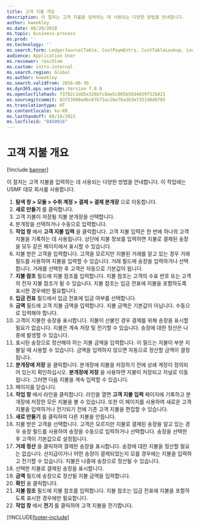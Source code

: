 ```yaml
---
title: 고객 지불 개요
description: 이 절차는 고객 지불을 입력하는 데 사용되는 다양한 방법을 안내합니다.
author: kweekley
ms.date: 08/29/2018
ms.topic: business-process
ms.prod: ''
ms.technology: ''
ms.search.form: LedgerJournalTable, CustPaymEntry, CustTableLookup, LedgerJournalTransCustPaym, CustOpenTrans, BankAccountTableLookUp
audience: Application User
ms.reviewer: roschlom
ms.custom: intro-internal
ms.search.region: Global
ms.author: kweekley
ms.search.validFrom: 2016-06-30
ms.dyn365.ops.version: Version 7.0.0
ms.openlocfilehash: f3782c1dd5e326bfc8ae5c005b58d4039f32b021
ms.sourcegitcommit: 03f53980a4bc67b73ac2be76a3b3e7331d0db705
ms.translationtype: HT
ms.contentlocale: ko-KR
ms.lasthandoff: 08/18/2021
ms.locfileid: "8450916"
---
```

# <a name="customer-payment-overview"></a>고객 지불 개요

[!include [banner](../../includes/banner.md)]

이 절차는 고객 지불을 입력하는 데 사용되는 다양한 방법을 안내합니다. 이 작업에는 USMF 데모 회사를 사용합니다.

1. **탐색 창 > 모듈 > 수취 계정 > 결제 > 결제 분개장** 으로 이동합니다.
2. **새로 만들기** 를 클릭합니다.
3. 고객 지불이 저장될 지불 분개장을 선택합니다.
4. 분개장을 선택하거나 수동으로 입력합니다.
5. **작업 창** 에서 **고객 지불 입력** 을 클릭합니다. 고객 지불 입력은 한 번에 하나의 고객 지불을 기록하는 데 사용됩니다. 상단에 지불 정보를 입력하면 지불로 결제된 송장을 모두 같은 페이지에서 표시할 수 있습니다.  
6. 지불 받은 고객을 입력합니다. 고객을 모르지만 지불된 거래를 알고 있는 경우 거래 필드를 사용하여 지불을 입력할 수 있습니다. 거래 필드에 송장을 입력하거나 선택합니다. 거래를 선택한 후 고객은 자동으로 기본값이 됩니다.
7. **지불 참조** 필드에 지불 참조를 입력합니다. 지불 참조는 고객의 수표 번호 또는 고객의 전자 지불 참조가 될 수 있습니다. 지불 참조는 입금 전표에 지불을 포함하도록 표시한 경우에만 필요합니다.  
8. **입금 전표** 필드에서 입금 전표에 입금 여부를 선택합니다. 
9. **금액** 필드에 고객 지불 금액을 입력합니다. 지불 금액은 기본값이 아닙니다. 수동으로 입력해야 합니다. 
10. 고객이 지불한 송장을 표시합니다. 지불이 선불인 경우 결제를 위해 송장을 표시할 필요가 없습니다. 지불은 계속 저장 및 전기할 수 있습니다. 송장에 대한 정산은 나중에 발생할 수 있습니다.
11. 표시된 송장으로 정산해야 하는 지불 금액을 입력합니다. 이 필드는 지불이 부분 지불일 때 사용할 수 있습니다. 금액을 입력하지 않으면 자동으로 정산할 금액이 결정됩니다.
12. **분개장에 저장** 을 클릭합니다. 분개장에 지불을 저장하기 전에 상쇄 계정이 정의되어 있는지 확인하십시오. **분개장에 저장** 을 사용하면 지불이 저장되고 저널로 이동됩니다. 그러면 다음 지불을 계속 입력할 수 있습니다.
13. 페이지를 닫습니다.
14. **작업 창** 에서 라인을 클릭합니다. 라인을 열면 **고객 지불 입력** 페이지에 기록하고 분개장에 저장한 모든 지불을 볼 수 있습니다. 또한 이 페이지를 사용하여 새로운 고객 지불을 입력하거나 전기되기 전에 기존 고객 지불을 편집할 수 있습니다.
15. **새로 만들기** 를 클릭하여 다른 지불을 만듭니다. 
16. 지불 받은 고객을 선택합니다. 고객은 모르지만 지불로 결제된 송장을 알고 있는 경우 송장 필드를 사용하여 송장을 수동으로 입력하거나 선택합니다. 송장을 선택한 후 고객이 기본값으로 설정됩니다.  
17. **거래 정산** 을 클릭하여 결제한 송장을 표시합니다. 송장에 대한 지불을 정산할 필요는 없습니다. 선지급이거나 어떤 송장이 결제되었는지 모를 경우에는 지불을 입력하고 전기할 수 있습니다. 지불은 나중에 송장으로 정산될 수 있습니다.  
18. 선택한 지불로 결제된 송장을 표시합니다. 
19. **금액** 필드에 송장으로 정산될 지불 금액을 입력합니다.
20. **확인** 을 클릭합니다.
21. **지불 참조** 필드에 지불 참조를 입력합니다. 지불 참조는 입금 전표에 지불을 포함하도록 표시한 경우에만 필요합니다.  
22. **작업 창** 에서 **전기** 를 클릭하여 고객 지불을 전기합니다. 



[!INCLUDE[footer-include](../../../includes/footer-banner.md)]
